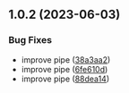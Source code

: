 ## 1.0.2 (2023-06-03)


### Bug Fixes

* improve pipe ([38a3aa2](https://github.com/Enrikerf/pfm-manager/commit/38a3aa2956aba0a6140a253e303fd28df2fdab93))
* improve pipe ([6fe610d](https://github.com/Enrikerf/pfm-manager/commit/6fe610dc099e42230a6c7f9fd18cdf73ca2370bd))
* improve pipe ([88dea14](https://github.com/Enrikerf/pfm-manager/commit/88dea14ab0fecb475a0d392c22b250373225fea7))



